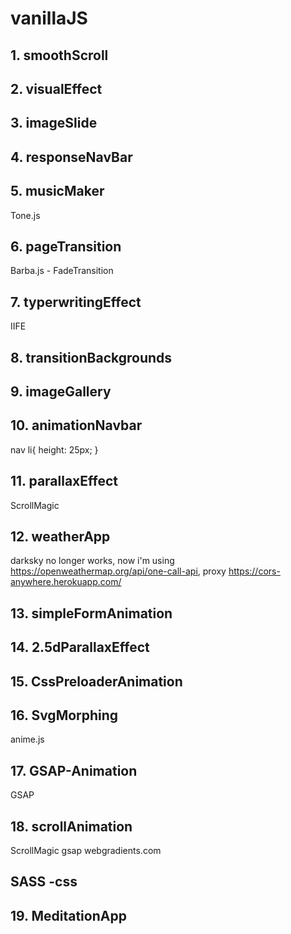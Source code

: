 # vanillaJS

## 1. smoothScroll

## 2. visualEffect

## 3. imageSlide

## 4. responseNavBar

## 5. musicMaker
Tone.js

## 6. pageTransition
Barba.js - FadeTransition

## 7. typerwritingEffect
IIFE

## 8. transitionBackgrounds

## 9. imageGallery

## 10. animationNavbar
nav li{ height: 25px; } 

## 11. parallaxEffect
ScrollMagic

## 12. weatherApp
 darksky no longer works, 
 now i'm using https://openweathermap.org/api/one-call-api, 
 proxy https://cors-anywhere.herokuapp.com/

 ## 13. simpleFormAnimation
 
 ## 14. 2.5dParallaxEffect

 ## 15. CssPreloaderAnimation

 ## 16. SvgMorphing
 anime.js

 ## 17. GSAP-Animation
 GSAP
 
 ## 18. scrollAnimation
 ScrollMagic
 gsap
 webgradients.com

 ## SASS -css

 ## 19. MeditationApp